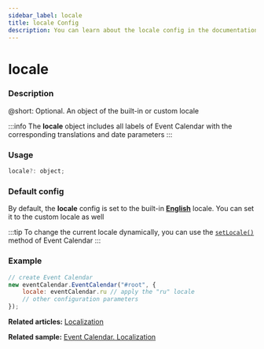 ```yaml
---
sidebar_label: locale
title: locale Config
description: You can learn about the locale config in the documentation of the DHTMLX JavaScript Event Calendar library. Browse developer guides and API reference, try out code examples and live demos, and download a free 30-day evaluation version of DHTMLX Event Calendar.
---
```


# locale

### Description

@short: Optional. An object of the built-in or custom locale

:::info
The **locale** object includes all labels of Event Calendar with the corresponding translations and date parameters
:::

### Usage

~~~jsx {}
locale?: object;
~~~

### Default config

By default, the **locale** config is set to the built-in [**English**](../../../guides/localization/#default-locale) locale. You can set it to the custom locale as well

:::tip
To change the current locale dynamically, you can use the [`setLocale()`](../../methods/js_eventcalendar_setlocale_method) method of Event Calendar
:::

### Example

~~~jsx {3}
// create Event Calendar
new eventCalendar.EventCalendar("#root", {
	locale: eventСalendar.ru // apply the "ru" locale
	// other configuration parameters
});
~~~

**Related articles:** [Localization](../../../guides/localization)

**Related sample:** [Event Calendar. Localization](https://snippet.dhtmlx.com/v3lszmay)